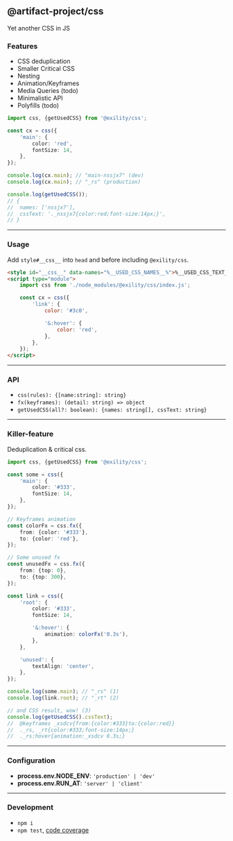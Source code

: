 @artifact-project/css
---------------------
Yet another CSS in JS

### Features

 - CSS deduplication
 - Smaller Critical CSS
 - Nesting
 - Animation/Keyframes
 - Media Queries (todo)
 - Minimalistic API
 - Polyfills (todo)


```ts
import css, {getUsedCSS} from '@exility/css';

const cx = css({
	'main': {
		color: 'red',
		fontSize: 14,
	},
});

console.log(cx.main); // "main-nssjx7" (dev)
console.log(cx.main); // "_rs" (production)

console.log(getUsedCSS());
// {
// 	names: ['nssjx7'],
// 	cssText: '._nssjx7{color:red;font-size:14px;}',
// }
```

---

### Usage
Add `style#__css__` into `head` and before including `@exility/css`.

```html
<style id="__css__" data-names="%__USED_CSS_NAMES__%">%__USED_CSS_TEXT__%</style>
<script type="module">
	import css from './node_modules/@exility/css/index.js';

	const cx = css({
		'link': {
			color: '#3c0',

			'&:hover': {
				color: 'red',
			},
		},
	});
</script>
```

---

### API

 - `css(rules): {[name:string]: string}`
 - `fx(keyframes): (detail: string) => object`
 - `getUsedCSS(all?: boolean): {names: string[], cssText: string}`

---

### Killer-feature
Deduplication & critical css.

```ts
import css, {getUsedCSS} from '@exility/css';

const some = css({
	'main': {
		color: '#333',
		fontSize: 14,
	},
});

// Keyframes animation
const colorFx = css.fx({
	from: {color: '#333'},
	to: {color: 'red'},
});

// Some unused fx
const unusedFx = css.fx({
	from: {top: 0},
	to: {top: 300},
});

const link = css({
	'root': {
		color: '#333',
		fontSize: 14,

		'&:hover': {
			animation: colorFx('0.3s'),
		},
	},

	'unused': {
		textAlign: 'center',
	},
});

console.log(some.main); // "_rs" (1)
console.log(link.root); // "_rt" (2)

// and CSS result, wow! (3)
console.log(getUsedCSS().cssText);
//  @keyframes _xsdcv{from:{color:#333}to:{color:red}}
//  ._rs, _rt{color:#333;font-size:14px;}
//  ._rs:hover{animation:_xsdcv 0.3s;}
```

---

### Configuration

 - **process.env.NODE_ENV**: `'production' | 'dev'`
 - **process.env.RUN_AT**: `'server' | 'client'`

---

### Development

 - `npm i`
 - `npm test`, [code coverage](./coverage/lcov-report/index.html)
